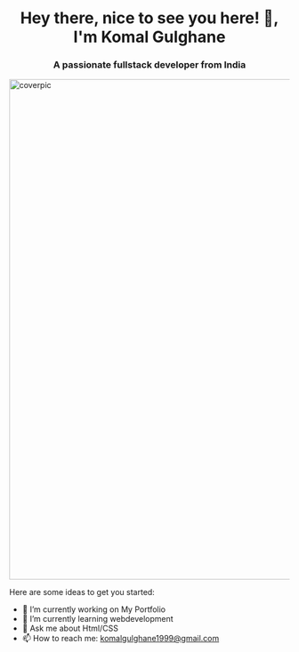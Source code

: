 

<h1 align="center"> Hey there, nice to see you here! 👋, I'm Komal Gulghane
<h3 align="center">A passionate fullstack developer from India</h3>
<img src="https://tse2.mm.bing.net/th?id=OIP.iVOZl_Czwf8WyWbuDFZJ5gAAAA&pid=Api&P=0&w=311&h=156" alt="coverpic" style="width:900px;height:900px;">

Here are some ideas to get you started:

- 🔭 I’m currently working on My Portfolio
- 🌱 I’m currently learning webdevelopment
- 💬 Ask me about Html/CSS
- 📫 How to reach me: komalgulghane1999@gmail.com

